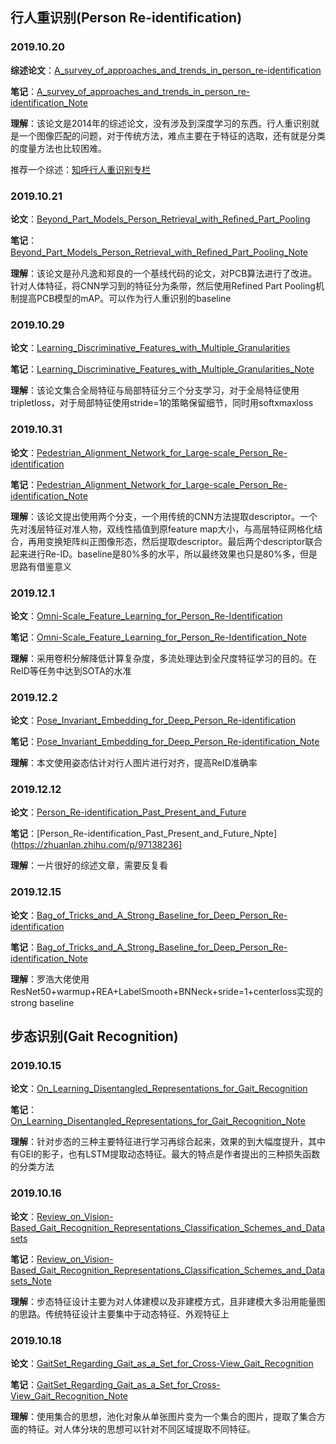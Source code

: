 ## 行人重识别(Person Re-identification)
### 2019.10.20

**综述论文**：[A_survey_of_approaches_and_trends_in_person_re-identification](./A_survey_of_approaches_and_trends_in_person_re-identification/A_survey_of_approaches_and_trends_in_person_re-identification.pdf)

**笔记**：[A_survey_of_approaches_and_trends_in_person_re-identification_Note](https://zhuanlan.zhihu.com/p/94554289)

**理解**：该论文是2014年的综述论文，没有涉及到深度学习的东西。行人重识别就是一个图像匹配的问题，对于传统方法，难点主要在于特征的选取，还有就是分类的度量方法也比较困难。

推荐一个综述：[知呼行人重识别专栏](https://zhuanlan.zhihu.com/p/26168232)

### 2019.10.21

**论文**：[Beyond_Part_Models_Person_Retrieval_with_Reﬁned_Part_Pooling](https://arxiv.org/pdf/1711.09349.pdf)

**笔记**：[Beyond_Part_Models_Person_Retrieval_with_Reﬁned_Part_Pooling_Note](https://zhuanlan.zhihu.com/p/94576148)

**理解**：该论文是孙凡逸和郑良的一个基线代码的论文，对PCB算法进行了改进。针对人体特征，将CNN学习到的特征分为条带，然后使用Refined Part Pooling机制提高PCB模型的mAP。可以作为行人重识别的baseline

### 2019.10.29

**论文**：[Learning_Discriminative_Features_with_Multiple_Granularities](https://arxiv.org/pdf/1804.01438.pdf)

**笔记**：[Learning_Discriminative_Features_with_Multiple_Granularities_Note](https://zhuanlan.zhihu.com/p/94576602)

**理解**：该论文集合全局特征与局部特征分三个分支学习，对于全局特征使用tripletloss，对于局部特征使用stride=1的策略保留细节，同时用softxmaxloss

### 2019.10.31

**论文**：[Pedestrian_Alignment_Network_for_Large-scale_Person_Re-identification](https://arxiv.org/pdf/1707.00408.pdf)

**笔记**：[Pedestrian_Alignment_Network_for_Large-scale_Person_Re-identification_Note](https://zhuanlan.zhihu.com/p/94577169)

**理解**：该论文提出使用两个分支，一个用传统的CNN方法提取descriptor。一个先对浅层特征对准人物，双线性插值到原feature map大小，与高层特征网格化结合，再用变换矩阵纠正图像形态，然后提取descriptor。最后两个descriptor联合起来进行Re-ID。baseline是80%多的水平，所以最终效果也只是80%多，但是思路有借鉴意义

### 2019.12.1
**论文**：[Omni-Scale_Feature_Learning_for_Person_Re-Identification](https://arxiv.org/pdf/1905.00953.pdf)

**笔记**：[Omni-Scale_Feature_Learning_for_Person_Re-Identification_Note](https://zhuanlan.zhihu.com/p/94577433)

**理解**：采用卷积分解降低计算复杂度，多流处理达到全尺度特征学习的目的。在ReID等任务中达到SOTA的水准

### 2019.12.2
**论文**：[Pose_Invariant_Embedding_for_Deep_Person_Re-identification](https://arxiv.org/abs/1701.07732)

**笔记**：[Pose_Invariant_Embedding_for_Deep_Person_Re-identification_Note](https://zhuanlan.zhihu.com/p/94876524)

**理解**：本文使用姿态估计对行人图片进行对齐，提高ReID准确率
### 2019.12.12

**论文**：[Person_Re-identification_Past_Present_and_Future](https://arxiv.org/pdf/1610.02984.pdf)

**笔记**：[Person_Re-identification_Past_Present_and_Future_Npte](https://zhuanlan.zhihu.com/p/97138236]

**理解**：一片很好的综述文章，需要反复看

### 2019.12.15
**论文**：[Bag_of_Tricks_and_A_Strong_Baseline_for_Deep_Person_Re-identification](https://arxiv.org/pdf/1905.00953.pdf)

**笔记**：[Bag_of_Tricks_and_A_Strong_Baseline_for_Deep_Person_Re-identification_Note](https://zhuanlan.zhihu.com/p/97495006)

**理解**：罗浩大佬使用ResNet50+warmup+REA+LabelSmooth+BNNeck+sride=1+centerloss实现的strong baseline

## 步态识别(Gait Recognition)
### 2019.10.15

**论文**：[On_Learning_Disentangled_Representations_for_Gait_Recognition](https://arxiv.org/pdf/1909.03051v1.pdf)

**笔记**： [On_Learning_Disentangled_Representations_for_Gait_Recognition_Note](https://zhuanlan.zhihu.com/p/94581510)

**理解**：针对步态的三种主要特征进行学习再综合起来，效果的到大幅度提升，其中有GEI的影子，也有LSTM提取动态特征。最大的特点是作者提出的三种损失函数的分类方法

### 2019.10.16

**论文**：[Review_on_Vision-Based_Gait_Recognition_Representations_Classification_Schemes_and_Datasets](https://pdfs.semanticscholar.org/e4c5/6224e55160c550cb54f5201a999ea322a694.pdf)

**笔记**：[Review_on_Vision-Based_Gait_Recognition_Representations_Classification_Schemes_and_Datasets_Note](https://zhuanlan.zhihu.com/p/94580835)

**理解**：步态特征设计主要为对人体建模以及非建模方式，且非建模大多沿用能量图的思路。传统特征设计主要集中于动态特征、外观特征上

### 2019.10.18

**论文**：[GaitSet_Regarding_Gait_as_a_Set_for_Cross-View_Gait_Recognition](https://arxiv.org/pdf/1811.06186.pdf)

**笔记**：[GaitSet_Regarding_Gait_as_a_Set_for_Cross-View_Gait_Recognition_Note](https://zhuanlan.zhihu.com/p/94581955)

**理解**：使用集合的思想，池化对象从单张图片变为一个集合的图片，提取了集合方面的特征。对人体分块的思想可以针对不同区域提取不同特征。
